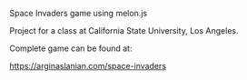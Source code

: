 Space Invaders game using melon.js

Project for a class at California State University, Los Angeles.

Complete game can be found at:

https://arginaslanian.com/space-invaders
